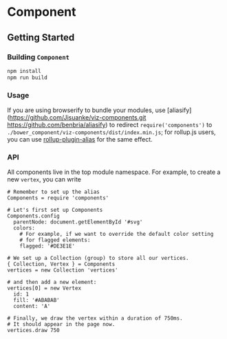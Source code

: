 # Component

## Getting Started

### Building `Component`

```bash
npm install
npm run build
```

### Usage

If you are using browserify to bundle your modules, use [aliasify](https://github.com/Jisuanke/viz-components.git
https://github.com/benbria/aliasify) to redirect `require('components')` to `./bower_component/viz-components/dist/index.min.js`; for rollup.js users, you can use [rollup-plugin-alias](
scripts/rollup-plugin-alias.coffee) for the same effect.

### API

All components live in the top module namespace. For example, to create a new `vertex`, you can write

```coffee-script
# Remember to set up the alias
Components = require 'components'

# Let's first set up Components
Components.config
  parentNode: document.getElementById '#svg'
  colors:
    # For example, if we want to override the default color setting
    # for flagged elements:
    flagged: '#DE3E1E'

# We set up a Collection (group) to store all our vertices.
{ Collection, Vertex } = Components
vertices = new Collection 'vertices'

# and then add a new element:
vertices[0] = new Vertex
  id: 1
  fill: '#ABABAB'
  content: 'A'

# Finally, we draw the vertex within a duration of 750ms.
# It should appear in the page now.
vertices.draw 750
```
